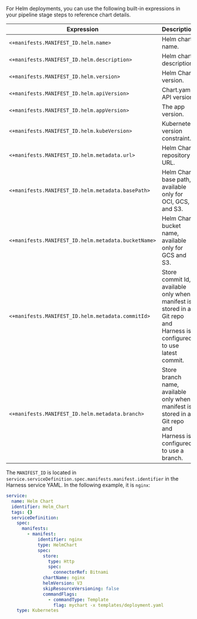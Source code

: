 For Helm deployments, you can use the following built-in expressions in your pipeline stage steps to reference chart details.

|                     Expression                      |                                                      Description                                                      |
| --------------------------------------------------- | --------------------------------------------------------------------------------------------------------------------- |
| `<+manifests.MANIFEST_ID.helm.name>`                | Helm chart name.                                                                                                      |
| `<+manifests.MANIFEST_ID.helm.description>`         | Helm chart description.                                                                                               |
| `<+manifests.MANIFEST_ID.helm.version>`             | Helm Chart version.                                                                                                   |
| `<+manifests.MANIFEST_ID.helm.apiVersion>`          | Chart.yaml API version.                                                                                               |
| `<+manifests.MANIFEST_ID.helm.appVersion>`          | The app version.                                                                                                      |
| `<+manifests.MANIFEST_ID.helm.kubeVersion>`         | Kubernetes version constraint.                                                                                        |
| `<+manifests.MANIFEST_ID.helm.metadata.url>`        | Helm Chart repository URL.                                                                                            |
| `<+manifests.MANIFEST_ID.helm.metadata.basePath>`   | Helm Chart base path, available only for OCI, GCS, and S3.                                                            |
| `<+manifests.MANIFEST_ID.helm.metadata.bucketName>` | Helm Chart bucket name, available only for GCS and S3.                                                                |
| `<+manifests.MANIFEST_ID.helm.metadata.commitId>`   | Store commit Id, available only when manifest is stored in a Git repo and Harness is configured to use latest commit. |
| `<+manifests.MANIFEST_ID.helm.metadata.branch>`     | Store branch name, available only when manifest is stored in a Git repo and Harness is configured to use a branch.    |


The `MANIFEST_ID` is located in `service.serviceDefinition.spec.manifests.manifest.identifier` in the Harness service YAML. In the following example, it is `nginx`:

```yaml
service:
  name: Helm Chart
  identifier: Helm_Chart
  tags: {}
  serviceDefinition:
    spec:
      manifests:
        - manifest:
            identifier: nginx
            type: HelmChart
            spec:
              store:
                type: Http
                spec:
                  connectorRef: Bitnami
              chartName: nginx
              helmVersion: V3
              skipResourceVersioning: false
              commandFlags:
                - commandType: Template
                  flag: mychart -x templates/deployment.yaml
    type: Kubernetes

```